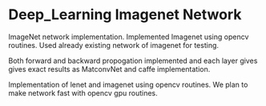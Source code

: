 Deep_Learning Imagenet Network
=============

ImageNet network implementation. Implemented Imagenet using opencv routines. Used already existing network of imagenet for testing.

Both forward and backward propogation implemented and each layer gives gives exact results as MatconvNet and caffe implementation.


Implementation of lenet and imagenet using opencv routines. We plan to make network fast with opencv gpu routines.
